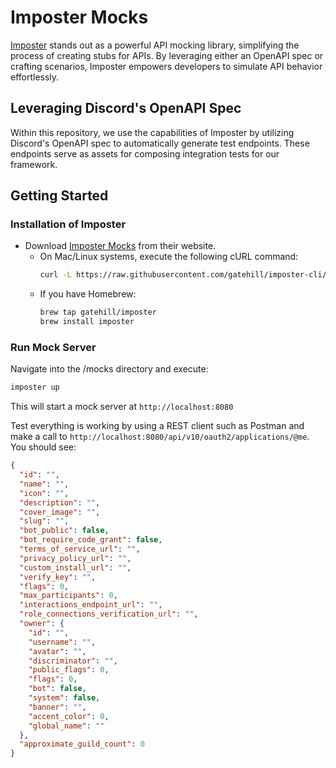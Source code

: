 # Imposter Mocks
[Imposter](https://www.imposter.sh/) stands out as a powerful API mocking library, simplifying the process of creating stubs for APIs. 
By leveraging either an OpenAPI spec or crafting scenarios, Imposter empowers developers to simulate API behavior effortlessly.

## Leveraging Discord's OpenAPI Spec
Within this repository, we use the capabilities of Imposter by utilizing Discord's OpenAPI spec to automatically generate test endpoints. 
These endpoints serve as assets for composing integration tests for our framework.

## Getting Started

### Installation of Imposter
* Download [Imposter Mocks](https://docs.imposter.sh/run_imposter_cli/) from their website.
  * On Mac/Linux systems, execute the following cURL command:
      ```bash
      curl -L https://raw.githubusercontent.com/gatehill/imposter-cli/main/install/install_imposter.sh | bash -
      ```
  * If you have Homebrew:
    ```bash
    brew tap gatehill/imposter
    brew install imposter
    ```

### Run Mock Server
Navigate into the /mocks directory and execute:
```bash
imposter up
```

This will start a mock server at `http://localhost:8080`

Test everything is working by using a REST client such as Postman and make a call to `http://localhost:8080/api/v10/oauth2/applications/@me`. 
You should see: 
```json
{
  "id": "",
  "name": "",
  "icon": "",
  "description": "",
  "cover_image": "",
  "slug": "",
  "bot_public": false,
  "bot_require_code_grant": false,
  "terms_of_service_url": "",
  "privacy_policy_url": "",
  "custom_install_url": "",
  "verify_key": "",
  "flags": 0,
  "max_participants": 0,
  "interactions_endpoint_url": "",
  "role_connections_verification_url": "",
  "owner": {
    "id": "",
    "username": "",
    "avatar": "",
    "discriminator": "",
    "public_flags": 0,
    "flags": 0,
    "bot": false,
    "system": false,
    "banner": "",
    "accent_color": 0,
    "global_name": ""
  },
  "approximate_guild_count": 0
}
```